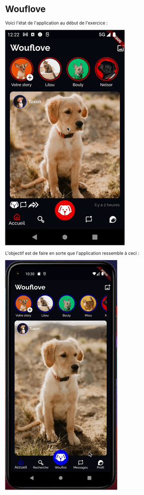 # Wouflove

Voici l'état de l'application au début de l'exercice : 

![before](doc/before.gif)

L'objectif est de faire en sorte que l'application ressemble à ceci :

![after](doc/result.gif)